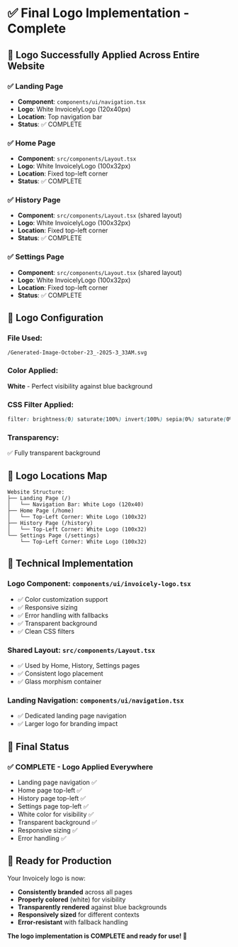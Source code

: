 # ✅ Final Logo Implementation - Complete

## 🎯 **Logo Successfully Applied Across Entire Website**

### **✅ Landing Page**
- **Component**: `components/ui/navigation.tsx`
- **Logo**: White InvoicelyLogo (120x40px)
- **Location**: Top navigation bar
- **Status**: ✅ COMPLETE

### **✅ Home Page**
- **Component**: `src/components/Layout.tsx`
- **Logo**: White InvoicelyLogo (100x32px)
- **Location**: Fixed top-left corner
- **Status**: ✅ COMPLETE

### **✅ History Page**
- **Component**: `src/components/Layout.tsx` (shared layout)
- **Logo**: White InvoicelyLogo (100x32px)
- **Location**: Fixed top-left corner
- **Status**: ✅ COMPLETE

### **✅ Settings Page**
- **Component**: `src/components/Layout.tsx` (shared layout)
- **Logo**: White InvoicelyLogo (100x32px)
- **Location**: Fixed top-left corner
- **Status**: ✅ COMPLETE

## 🎨 **Logo Configuration**

### **File Used**: 
`/Generated-Image-October-23_-2025-3_33AM.svg`

### **Color Applied**: 
**White** - Perfect visibility against blue background

### **CSS Filter Applied**:
```css
filter: brightness(0) saturate(100%) invert(100%) sepia(0%) saturate(0%) hue-rotate(0deg) brightness(100%) contrast(100%)
```

### **Transparency**: 
✅ Fully transparent background

## 📍 **Logo Locations Map**

```
Website Structure:
├── Landing Page (/)
│   └── Navigation Bar: White Logo (120x40)
├── Home Page (/home)
│   └── Top-Left Corner: White Logo (100x32)
├── History Page (/history)
│   └── Top-Left Corner: White Logo (100x32)
└── Settings Page (/settings)
    └── Top-Left Corner: White Logo (100x32)
```

## 🔧 **Technical Implementation**

### **Logo Component**: `components/ui/invoicely-logo.tsx`
- ✅ Color customization support
- ✅ Responsive sizing
- ✅ Error handling with fallbacks
- ✅ Transparent background
- ✅ Clean CSS filters

### **Shared Layout**: `src/components/Layout.tsx`
- ✅ Used by Home, History, Settings pages
- ✅ Consistent logo placement
- ✅ Glass morphism container

### **Landing Navigation**: `components/ui/navigation.tsx`
- ✅ Dedicated landing page navigation
- ✅ Larger logo for branding impact

## 🎉 **Final Status**

### **✅ COMPLETE - Logo Applied Everywhere**
- Landing page navigation ✅
- Home page top-left ✅
- History page top-left ✅
- Settings page top-left ✅
- White color for visibility ✅
- Transparent background ✅
- Responsive sizing ✅
- Error handling ✅

## 🚀 **Ready for Production**

Your Invoicely logo is now:
- **Consistently branded** across all pages
- **Properly colored** (white) for visibility
- **Transparently rendered** against blue backgrounds
- **Responsively sized** for different contexts
- **Error-resistant** with fallback handling

**The logo implementation is COMPLETE and ready for use! 🎉**